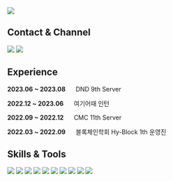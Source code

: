 

<img src="https://capsule-render.vercel.app/api?type=Waving&color=auto&height=300&section=header&text=Seo%20Jemin&fontSize=90" />

  
## Contact & Channel
  <a href="https://jemlog.github.io"><img src="https://img.shields.io/badge/Blog-000000?style=flat-square&logo=Storyblok&logoColor=white"/></a>
  <a href="mailto:jemin03120111@gmail.com"><img src="https://img.shields.io/badge/Gmail-EA4335?style=flat-square&logo=Gmail&logoColor=white"/></a>

  
## Experience

**2023.06 ~ 2023.08**&nbsp;&nbsp;&nbsp;&nbsp;&nbsp; DND 9th Server

**2022.12 ~ 2023.06**&nbsp;&nbsp;&nbsp;&nbsp;&nbsp; 여기어때 인턴

**2022.09 ~ 2022.12**&nbsp;&nbsp;&nbsp;&nbsp;&nbsp; CMC 11th Server

**2022.03 ~ 2022.09**&nbsp;&nbsp;&nbsp;&nbsp;&nbsp; 블록체인학회 Hy-Block 1th 운영진

## Skills & Tools

  <img src="https://img.shields.io/badge/Java-A9BCF5?style=flat&logo=OpenJDK&logoColor=white"/></a>
  <img src="https://img.shields.io/badge/SpringBoot-A9BCF5?style=flat&logo=SpringBoot&logoColor=white"/></a>
  <img src="https://img.shields.io/badge/JPA-A9BCF5?style=flat&logo=hibernate&logoColor=white"/></a>
  <img src="https://img.shields.io/badge/MySQL-A9BCF5?style=flat&logo=MySQL&logoColor=white"/></a>
  <img src="https://img.shields.io/badge/Redis-A9BCF5?style=flat&logo=Redis&logoColor=white"/></a>
  <img src="https://img.shields.io/badge/Kafka-A9BCF5?style=flat&logo=Apache Kafka&logoColor=white"/></a>
  <img src="https://img.shields.io/badge/AWS-A9BCF5?style=flat&logo=AmazonAWS&logoColor=white"/></a>
  <img src="https://img.shields.io/badge/Docker-A9BCF5?style=flat&logo=Docker&logoColor=white"/></a>
  <img src="https://img.shields.io/badge/Jenkins-A9BCF5?style=flat&logo=Jenkins&logoColor=white"/></a>
  <img src="https://img.shields.io/badge/Github Actions-A9BCF5?style=flat&logo=GithubActions&logoColor=white"/></a>




